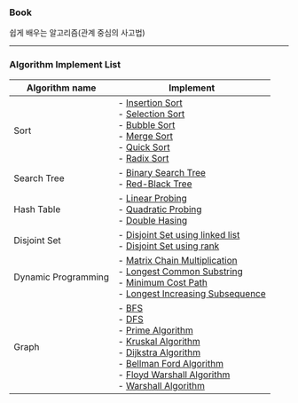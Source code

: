 ### Book
쉽게 배우는 알고리즘(관계 중심의 사고법)

---

### Algorithm Implement List
| Algorithm name | Implement |
|-----------------|----------------|
|Sort|- [Insertion Sort](https://github.com/SeungHeeNoh/study/blob/master/algorithm/algorithm_exercise_c/03.sort/exercise_01-3.c)</br> - [Selection Sort](https://github.com/SeungHeeNoh/study/blob/master/algorithm/algorithm_exercise_c/03.sort/exercise_01-1.c)</br> - [Bubble Sort](https://github.com/SeungHeeNoh/study/blob/master/algorithm/algorithm_exercise_c/03.sort/exercise_01-2.c)</br> - [Merge Sort](https://github.com/SeungHeeNoh/study/blob/master/algorithm/algorithm_exercise_c/03.sort/exercise_02-1.c)</br>- [Quick Sort](https://github.com/SeungHeeNoh/study/blob/master/algorithm/algorithm_exercise_c/03.sort/exercise_03.c)</br> - [Radix Sort](https://github.com/SeungHeeNoh/study/blob/master/algorithm/algorithm_exercise_c/03.sort/exercise_13.c)</br>|
|Search Tree|- [Binary Search Tree](https://github.com/SeungHeeNoh/study/blob/master/algorithm/algorithm_exercise_c/05.searchTree/exercise_03_04_05.c)</br> - [Red-Black Tree](https://github.com/SeungHeeNoh/study/blob/master/algorithm/algorithm_exercise_c/05.searchTree/exercise_06.c)</br>|
|Hash Table|- [Linear Probing](https://github.com/SeungHeeNoh/study/blob/master/algorithm/algorithm_exercise_c/06.hashTable/exercise_01.c)</br> - [Quadratic Probing](https://github.com/SeungHeeNoh/study/blob/master/algorithm/algorithm_exercise_c/06.hashTable/exercise_02.c)</br> - [Double Hasing](https://github.com/SeungHeeNoh/study/blob/master/algorithm/algorithm_exercise_c/06.hashTable/exercise_03.c)|
|Disjoint Set|- [Disjoint Set using linked list](https://github.com/SeungHeeNoh/study/blob/master/algorithm/algorithm_exercise_c/07.disjoint_set/exercise_01.c)</br> - [Disjoint Set using rank](https://github.com/SeungHeeNoh/study/blob/master/algorithm/algorithm_exercise_c/07.disjoint_set/exercise_03.c)|
| Dynamic Programming |- [Matrix Chain Multiplication](https://github.com/SeungHeeNoh/study/blob/master/algorithm/algorithm_exercise_c/08.DynamicProgramming/exercise_01.c)</br> - [Longest Common Substring](https://github.com/SeungHeeNoh/study/blob/master/algorithm/algorithm_exercise_c/08.DynamicProgramming/exercise_03.c)</br> - [Minimum Cost Path](https://github.com/SeungHeeNoh/study/blob/master/algorithm/algorithm_exercise_c/08.DynamicProgramming/exercise_06.c)</br> - [Longest Increasing Subsequence](https://github.com/SeungHeeNoh/study/blob/master/algorithm/algorithm_exercise_c/08.DynamicProgramming/exercise_07.c)</br>|
|Graph|- [BFS](https://github.com/SeungHeeNoh/study/blob/master/algorithm/algorithm_exercise_c/09.Graph/exercise_03-1.c)</br> - [DFS](https://github.com/SeungHeeNoh/study/blob/master/algorithm/algorithm_exercise_c/09.Graph/exercise_03-2.c)</br> - [Prime Algorithm](https://github.com/SeungHeeNoh/study/blob/master/algorithm/algorithm_exercise_c/09.Graph/exercise_05-1.c)</br> - [Kruskal Algorithm](https://github.com/SeungHeeNoh/study/blob/master/algorithm/algorithm_exercise_c/09.Graph/exercise_05-2.c)</br> - [Dijkstra Algorithm](https://github.com/SeungHeeNoh/study/blob/master/algorithm/algorithm_exercise_c/09.Graph/exercise_07.c)</br> - [Bellman Ford Algorithm](https://github.com/SeungHeeNoh/study/blob/master/algorithm/algorithm_exercise_c/09.Graph/bellman_ford.c)</br> - [Floyd Warshall Algorithm](https://github.com/SeungHeeNoh/study/blob/master/algorithm/algorithm_exercise_c/09.Graph/floyd_warshall.c)</br> - [Warshall Algorithm](https://github.com/SeungHeeNoh/study/blob/master/algorithm/algorithm_exercise_c/09.Graph/exercise_12.c)</br>|